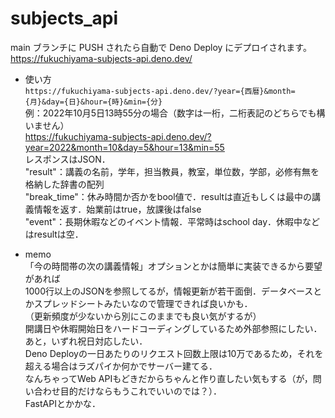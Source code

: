 # subjects_api

main ブランチに PUSH されたら自動で Deno Deploy にデプロイされます。  
https://fukuchiyama-subjects-api.deno.dev/


- 使い方  
`https://fukuchiyama-subjects-api.deno.dev/?year={西暦}&month={月}&day={日}&hour={時}&min={分}`  
例：2022年10月5日13時55分の場合（数字は一桁，二桁表記のどちらでも構いません）  
https://fukuchiyama-subjects-api.deno.dev/?year=2022&month=10&day=5&hour=13&min=55  
レスポンスはJSON．  
"result"：講義の名前，学年，担当教員，教室，単位数，学部，必修有無を格納した辞書の配列  
"break_time"：休み時間か否かをbool値で．resultは直近もしくは最中の講義情報を返す．始業前はtrue，放課後はfalse  
"event"：長期休暇などのイベント情報．平常時はschool day．休暇中などはresultは空．  

- memo  
「今の時間帯の次の講義情報」オプションとかは簡単に実装できるから要望があれば  
1000行以上のJSONを参照してるが，情報更新が若干面倒．データベースとかスプレッドシートみたいなので管理できれば良いかも．  
（更新頻度が少ないから別にこのままでも良い気がするが）  
開講日や休暇開始日をハードコーディングしているため外部参照にしたい．  
あと，いずれ祝日対応したい．  
Deno Deployの一日あたりのリクエスト回数上限は10万であるため，それを超える場合はラズパイか何かでサーバー建てる．  
なんちゃってWeb APIもどきだからちゃんと作り直したい気もする（が，問い合わせ目的だけならもうこれでいいのでは？）．  
FastAPIとかかな．  

